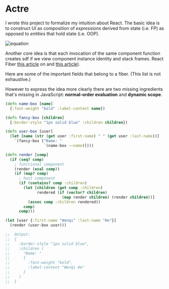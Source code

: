 # Actre

I wrote this project to formalize my intuition about React. The basic idea is to construct UI as composition of *expressions* derived from state (i.e. FP) as opposed to *entities* that hold state (i.e. OOP). 

![equation](https://latex.codecogs.com/svg.latex?view^n_i({\bf%20Args}^n_i,%20{\bf%20Free}^n_i)%20=%20\Big\\{%20view^{n+1}_j\big({\bf%20Args}^{n+1}_j,{\bf%20Free}^n_i%20%20\cup%20%20{\bf%20Free}^{n+1}_j%20\big)%20\Big\\})


Another core idea is that each invocation of the same component function creates sdf
if we view component instance identity and stack frames.
 React Fiber [this article](https://github.com/acdlite/react-fiber-architecture) on and [this article](https://github.com/reactjs/react-basic)).


Here are some of the important fields that belong to a fiber. (This list is not exhaustive.)

However to express the idea more clearly there are two missing ingredients that's missing in JavaScript:  **normal-order evaluation** and **dynamic scope**.

```clojure
(defn name-box [name]
  {:font-weight "bold" :label-content name})

(defn fancy-box [children]
  {:border-style "1px solid blue" :children children})

(defn user-box [user]
  (let [name (str (get user :first-name) " " (get user :last-name))]
    `(fancy-box ["Name: "
                 `(name-box ~~name)])))

(defn render [comp]
  (if (seq? comp)
    ; functional component
    (render (eval comp))
    (if (map? comp)
      ; host component
      (if (contains? comp :children)
        (let [children (get comp :children)
              rendered (if (vector? children)
                         (map render children) (render children))]
          (assoc comp :children rendered))
        comp)
      comp)))

(let [user {:first-name "Wenqi" :last-name "He"}]
  (render (user-box user)))

;;  Output:
;;  {
;;    :border-style "1px solid blue",
;;    :children (
;;      "Name: "
;;      {
;;        :font-weight "bold",
;;        :label-content "Wenqi He"
;;      }
;;    )
;;  }
```
